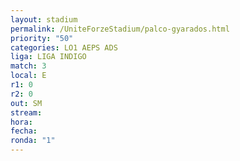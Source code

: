 ```yaml
---
layout: stadium
permalink: /UniteForzeStadium/palco-gyarados.html
priority: "50"
categories: LO1 AEPS ADS
liga: LIGA INDIGO
match: 3
local: E
r1: 0
r2: 0
out: SM
stream: 
hora: 
fecha: 
ronda: "1"
---
```

